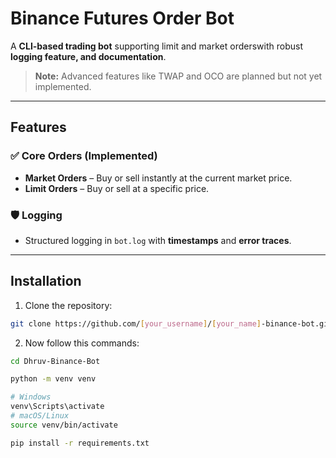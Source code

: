 # Binance Futures Order Bot

A **CLI-based trading bot** supporting limit and market orderswith robust **logging feature, and documentation**.  

> **Note:** Advanced features like TWAP and OCO are planned but not yet implemented.

---

## Features

### ✅ Core Orders (Implemented)
- **Market Orders** – Buy or sell instantly at the current market price.  
- **Limit Orders** – Buy or sell at a specific price.  


### 🛡 Logging
- Structured logging in `bot.log` with **timestamps** and **error traces**.  

---

## Installation

1. Clone the repository:

```bash
git clone https://github.com/[your_username]/[your_name]-binance-bot.git
```

2. Now follow this commands:

```bash
cd Dhruv-Binance-Bot

python -m venv venv

# Windows
venv\Scripts\activate
# macOS/Linux
source venv/bin/activate

pip install -r requirements.txt
```

